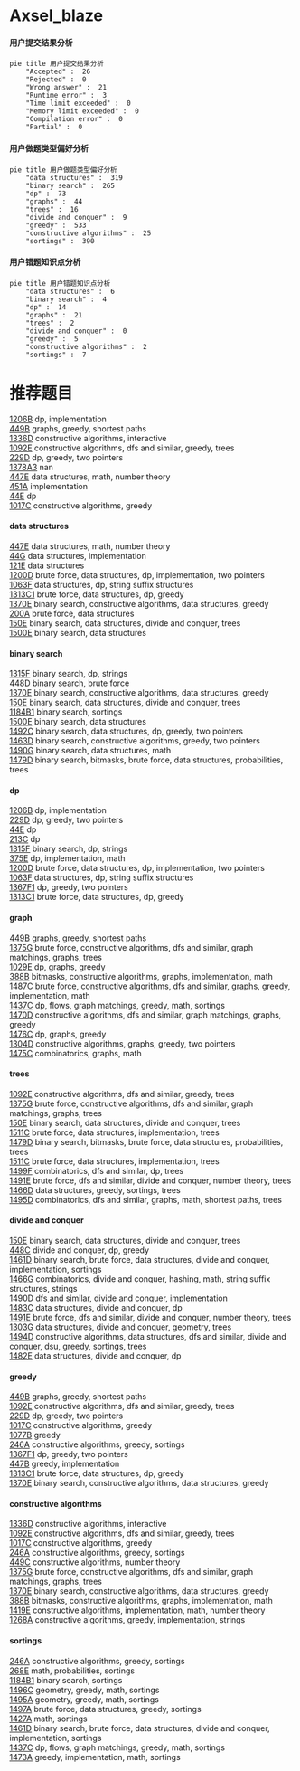 # Axsel_blaze
<!-- tabs:start -->
#### **用户提交结果分析**

```mermaid
pie title 用户提交结果分析
    "Accepted" :  26
    "Rejected" :  0
    "Wrong answer" :  21
    "Runtime error" :  3
    "Time limit exceeded" :  0
    "Memory limit exceeded" :  0
    "Compilation error" :  0
    "Partial" :  0
```
#### **用户做题类型偏好分析**

```mermaid
pie title 用户做题类型偏好分析
    "data structures" :  319
    "binary search" :  265
    "dp" :  73
    "graphs" :  44
    "trees" :  16
    "divide and conquer" :  9
    "greedy" :  533
    "constructive algorithms" :  25
    "sortings" :  390
```
#### **用户错题知识点分析**

```mermaid
pie title 用户错题知识点分析
    "data structures" :  6
    "binary search" :  4
    "dp" :  14
    "graphs" :  21
    "trees" :  2
    "divide and conquer" :  0
    "greedy" :  5
    "constructive algorithms" :  2
    "sortings" :  7
```
<!-- tabs:end -->
# 推荐题目
[1206B](http://codeforces.com/problemset/problem/1206/B)		dp,
                        implementation		  
[449B](http://codeforces.com/problemset/problem/449/B)		graphs,
                        greedy,
                        shortest paths		  
[1336D](http://codeforces.com/problemset/problem/1336/D)		constructive algorithms,
                        interactive		  
[1092E](http://codeforces.com/problemset/problem/1092/E)		constructive algorithms,
                        dfs and similar,
                        greedy,
                        trees		  
[229D](http://codeforces.com/problemset/problem/229/D)		dp,
                        greedy,
                        two pointers		  
[1378A3](https://codeforces.com/contest/1378/problem/A3)		nan		  
[447E](https://codeforces.com/contest/447/problem/E)		data structures,
                        math,
                        number theory		  
[451A](http://codeforces.com/problemset/problem/451/A)		implementation		  
[44E](http://codeforces.com/problemset/problem/44/E)		dp		  
[1017C](http://codeforces.com/problemset/problem/1017/C)		constructive algorithms,
                        greedy		  
<!-- tabs:start -->
#### **data structures**
[447E](https://codeforces.com/contest/447/problem/E)		data structures,
                        math,
                        number theory		  
[44G](http://codeforces.com/problemset/problem/44/G)		data structures,
                        implementation		  
[121E](http://codeforces.com/problemset/problem/121/E)		data structures		  
[1200D](http://codeforces.com/problemset/problem/1200/D)		brute force,
                        data structures,
                        dp,
                        implementation,
                        two pointers		  
[1063F](http://codeforces.com/problemset/problem/1063/F)		data structures,
                        dp,
                        string suffix structures		  
[1313C1](http://codeforces.com/problemset/problem/1313/C1)		brute force,
                        data structures,
                        dp,
                        greedy		  
[1370E](http://codeforces.com/problemset/problem/1370/E)		binary search,
                        constructive algorithms,
                        data structures,
                        greedy		  
[200A](http://codeforces.com/problemset/problem/200/A)		brute force,
                        data structures		  
[150E](http://codeforces.com/problemset/problem/150/E)		binary search,
                        data structures,
                        divide and conquer,
                        trees		  
[1500E](http://codeforces.com/problemset/problem/1500/E)		binary search,
                        data structures		  
#### **binary search**
[1315F](https://codeforces.com/contest/1315/problem/F)		binary search,
                        dp,
                        strings		  
[448D](http://codeforces.com/problemset/problem/448/D)		binary search,
                        brute force		  
[1370E](http://codeforces.com/problemset/problem/1370/E)		binary search,
                        constructive algorithms,
                        data structures,
                        greedy		  
[150E](http://codeforces.com/problemset/problem/150/E)		binary search,
                        data structures,
                        divide and conquer,
                        trees		  
[1184B1](http://codeforces.com/problemset/problem/1184/B1)		binary search,
                        sortings		  
[1500E](http://codeforces.com/problemset/problem/1500/E)		binary search,
                        data structures		  
[1492C](http://codeforces.com/problemset/problem/1492/C)		binary search,
                        data structures,
                        dp,
                        greedy,
                        two pointers		  
[1463D](http://codeforces.com/problemset/problem/1463/D)		binary search,
                        constructive algorithms,
                        greedy,
                        two pointers		  
[1490G](http://codeforces.com/problemset/problem/1490/G)		binary search,
                        data structures,
                        math		  
[1479D](http://codeforces.com/problemset/problem/1479/D)		binary search,
                        bitmasks,
                        brute force,
                        data structures,
                        probabilities,
                        trees		  
#### **dp**
[1206B](http://codeforces.com/problemset/problem/1206/B)		dp,
                        implementation		  
[229D](http://codeforces.com/problemset/problem/229/D)		dp,
                        greedy,
                        two pointers		  
[44E](http://codeforces.com/problemset/problem/44/E)		dp		  
[213C](http://codeforces.com/problemset/problem/213/C)		dp		  
[1315F](https://codeforces.com/contest/1315/problem/F)		binary search,
                        dp,
                        strings		  
[375E](http://codeforces.com/problemset/problem/375/E)		dp,
                        implementation,
                        math		  
[1200D](http://codeforces.com/problemset/problem/1200/D)		brute force,
                        data structures,
                        dp,
                        implementation,
                        two pointers		  
[1063F](http://codeforces.com/problemset/problem/1063/F)		data structures,
                        dp,
                        string suffix structures		  
[1367F1](http://codeforces.com/problemset/problem/1367/F1)		dp,
                        greedy,
                        two pointers		  
[1313C1](http://codeforces.com/problemset/problem/1313/C1)		brute force,
                        data structures,
                        dp,
                        greedy		  
#### **graph**
[449B](http://codeforces.com/problemset/problem/449/B)		graphs,
                        greedy,
                        shortest paths		  
[1375G](http://codeforces.com/problemset/problem/1375/G)		brute force,
                        constructive algorithms,
                        dfs and similar,
                        graph matchings,
                        graphs,
                        trees		  
[1029E](http://codeforces.com/problemset/problem/1029/E)		dp,
                        graphs,
                        greedy		  
[388B](http://codeforces.com/problemset/problem/388/B)		bitmasks,
                        constructive algorithms,
                        graphs,
                        implementation,
                        math		  
[1487C](http://codeforces.com/problemset/problem/1487/C)		brute force,
                        constructive algorithms,
                        dfs and similar,
                        graphs,
                        greedy,
                        implementation,
                        math		  
[1437C](http://codeforces.com/problemset/problem/1437/C)		dp,
                        flows,
                        graph matchings,
                        greedy,
                        math,
                        sortings		  
[1470D](http://codeforces.com/problemset/problem/1470/D)		constructive algorithms,
                        dfs and similar,
                        graph matchings,
                        graphs,
                        greedy		  
[1476C](http://codeforces.com/problemset/problem/1476/C)		dp,
                        graphs,
                        greedy		  
[1304D](http://codeforces.com/problemset/problem/1304/D)		constructive algorithms,
                        graphs,
                        greedy,
                        two pointers		  
[1475C](http://codeforces.com/problemset/problem/1475/C)		combinatorics,
                        graphs,
                        math		  
#### **trees**
[1092E](http://codeforces.com/problemset/problem/1092/E)		constructive algorithms,
                        dfs and similar,
                        greedy,
                        trees		  
[1375G](http://codeforces.com/problemset/problem/1375/G)		brute force,
                        constructive algorithms,
                        dfs and similar,
                        graph matchings,
                        graphs,
                        trees		  
[150E](http://codeforces.com/problemset/problem/150/E)		binary search,
                        data structures,
                        divide and conquer,
                        trees		  
[1511C](http://codeforces.com/problemset/problem/1511/C)		brute force,
                        data structures,
                        implementation,
                        trees		  
[1479D](http://codeforces.com/problemset/problem/1479/D)		binary search,
                        bitmasks,
                        brute force,
                        data structures,
                        probabilities,
                        trees		  
[1511C](http://codeforces.com/problemset/problem/1511/C)		brute force,
                        data structures,
                        implementation,
                        trees		  
[1499F](http://codeforces.com/problemset/problem/1499/F)		combinatorics,
                        dfs and similar,
                        dp,
                        trees		  
[1491E](http://codeforces.com/problemset/problem/1491/E)		brute force,
                        dfs and similar,
                        divide and conquer,
                        number theory,
                        trees		  
[1466D](http://codeforces.com/problemset/problem/1466/D)		data structures,
                        greedy,
                        sortings,
                        trees		  
[1495D](http://codeforces.com/problemset/problem/1495/D)		combinatorics,
                        dfs and similar,
                        graphs,
                        math,
                        shortest paths,
                        trees		  
#### **divide and conquer**
[150E](http://codeforces.com/problemset/problem/150/E)		binary search,
                        data structures,
                        divide and conquer,
                        trees		  
[448C](http://codeforces.com/problemset/problem/448/C)		divide and conquer,
                        dp,
                        greedy		  
[1461D](http://codeforces.com/problemset/problem/1461/D)		binary search,
                        brute force,
                        data structures,
                        divide and conquer,
                        implementation,
                        sortings		  
[1466G](http://codeforces.com/problemset/problem/1466/G)		combinatorics,
                        divide and conquer,
                        hashing,
                        math,
                        string suffix structures,
                        strings		  
[1490D](http://codeforces.com/problemset/problem/1490/D)		dfs and similar,
                        divide and conquer,
                        implementation		  
[1483C](https://codeforces.com/contest/1483/problem/C)		data structures,
                        divide and conquer,
                        dp		  
[1491E](http://codeforces.com/problemset/problem/1491/E)		brute force,
                        dfs and similar,
                        divide and conquer,
                        number theory,
                        trees		  
[1303G](http://codeforces.com/problemset/problem/1303/G)		data structures,
                        divide and conquer,
                        geometry,
                        trees		  
[1494D](http://codeforces.com/problemset/problem/1494/D)		constructive algorithms,
                        data structures,
                        dfs and similar,
                        divide and conquer,
                        dsu,
                        greedy,
                        sortings,
                        trees		  
[1482E](http://codeforces.com/problemset/problem/1482/E)		data structures,
                        divide and conquer,
                        dp		  
#### **greedy**
[449B](http://codeforces.com/problemset/problem/449/B)		graphs,
                        greedy,
                        shortest paths		  
[1092E](http://codeforces.com/problemset/problem/1092/E)		constructive algorithms,
                        dfs and similar,
                        greedy,
                        trees		  
[229D](http://codeforces.com/problemset/problem/229/D)		dp,
                        greedy,
                        two pointers		  
[1017C](http://codeforces.com/problemset/problem/1017/C)		constructive algorithms,
                        greedy		  
[1077B](http://codeforces.com/problemset/problem/1077/B)		greedy		  
[246A](http://codeforces.com/problemset/problem/246/A)		constructive algorithms,
                        greedy,
                        sortings		  
[1367F1](http://codeforces.com/problemset/problem/1367/F1)		dp,
                        greedy,
                        two pointers		  
[447B](http://codeforces.com/problemset/problem/447/B)		greedy,
                        implementation		  
[1313C1](http://codeforces.com/problemset/problem/1313/C1)		brute force,
                        data structures,
                        dp,
                        greedy		  
[1370E](http://codeforces.com/problemset/problem/1370/E)		binary search,
                        constructive algorithms,
                        data structures,
                        greedy		  
#### **constructive algorithms**
[1336D](http://codeforces.com/problemset/problem/1336/D)		constructive algorithms,
                        interactive		  
[1092E](http://codeforces.com/problemset/problem/1092/E)		constructive algorithms,
                        dfs and similar,
                        greedy,
                        trees		  
[1017C](http://codeforces.com/problemset/problem/1017/C)		constructive algorithms,
                        greedy		  
[246A](http://codeforces.com/problemset/problem/246/A)		constructive algorithms,
                        greedy,
                        sortings		  
[449C](http://codeforces.com/problemset/problem/449/C)		constructive algorithms,
                        number theory		  
[1375G](http://codeforces.com/problemset/problem/1375/G)		brute force,
                        constructive algorithms,
                        dfs and similar,
                        graph matchings,
                        graphs,
                        trees		  
[1370E](http://codeforces.com/problemset/problem/1370/E)		binary search,
                        constructive algorithms,
                        data structures,
                        greedy		  
[388B](http://codeforces.com/problemset/problem/388/B)		bitmasks,
                        constructive algorithms,
                        graphs,
                        implementation,
                        math		  
[1419E](http://codeforces.com/problemset/problem/1419/E)		constructive algorithms,
                        implementation,
                        math,
                        number theory		  
[1268A](http://codeforces.com/problemset/problem/1268/A)		constructive algorithms,
                        greedy,
                        implementation,
                        strings		  
#### **sortings**
[246A](http://codeforces.com/problemset/problem/246/A)		constructive algorithms,
                        greedy,
                        sortings		  
[268E](http://codeforces.com/problemset/problem/268/E)		math,
                        probabilities,
                        sortings		  
[1184B1](http://codeforces.com/problemset/problem/1184/B1)		binary search,
                        sortings		  
[1496C](https://codeforces.com/contest/1496/problem/C)		geometry,
                        greedy,
                        math,
                        sortings		  
[1495A](http://codeforces.com/problemset/problem/1495/A)		geometry,
                        greedy,
                        math,
                        sortings		  
[1497A](http://codeforces.com/problemset/problem/1497/A)		brute force,
                        data structures,
                        greedy,
                        sortings		  
[1427A](http://codeforces.com/problemset/problem/1427/A)		math,
                        sortings		  
[1461D](http://codeforces.com/problemset/problem/1461/D)		binary search,
                        brute force,
                        data structures,
                        divide and conquer,
                        implementation,
                        sortings		  
[1437C](http://codeforces.com/problemset/problem/1437/C)		dp,
                        flows,
                        graph matchings,
                        greedy,
                        math,
                        sortings		  
[1473A](http://codeforces.com/problemset/problem/1473/A)		greedy,
                        implementation,
                        math,
                        sortings		  
<!-- tabs:end -->
